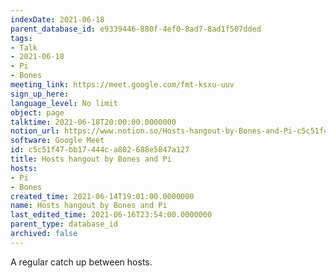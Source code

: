 ```yaml
---
indexDate: 2021-06-18
parent_database_id: e9339446-880f-4ef0-8ad7-8ad1f507dded
tags:
- Talk
- 2021-06-18
- Pi
- Bones
meeting_link: https://meet.google.com/fmt-ksxu-uuv
sign_up_here: 
language_level: No limit
object: page
talktime: 2021-06-18T20:00:00.0000000
notion_url: https://www.notion.so/Hosts-hangout-by-Bones-and-Pi-c5c51f47bb17444ca802688e5847a127
software: Google Meet
id: c5c51f47-bb17-444c-a802-688e5847a127
title: Hosts hangout by Bones and Pi
hosts:
- Pi
- Bones
created_time: 2021-06-14T19:01:00.0000000
name: Hosts hangout by Bones and Pi
last_edited_time: 2021-06-16T23:54:00.0000000
parent_type: database_id
archived: false
---
```


A regular catch up between hosts.


